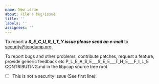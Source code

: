 ```yaml
---
name: New issue
about: File a bug/issue
title: ''
labels: ''
assignees: ''
---
```


To report a ***S_E_C_U_R_I_T_Y issue please send an e-mail*** to security@tcpdump.org.

To report bugs and other problems, contribute patches, request a
feature, provide generic feedback etc
P_L_E_A_S_E___S_E_E___T_H_E___F_I_L_E   CONTRIBUTING.md
in the libpcap source tree root.

- [ ] This is not a security issue (See first line).
